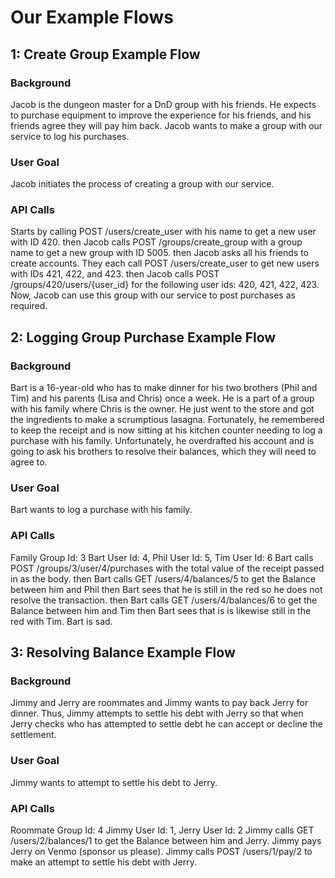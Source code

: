 # Our Example Flows
## 1: Create Group Example Flow
### Background
Jacob is the dungeon master for a DnD group with his friends. He expects to purchase equipment to improve the experience for his friends, and his friends agree they will pay him back. Jacob wants to make a group with our service to log his purchases.

### User Goal
Jacob initiates the process of creating a group with our service.

### API Calls
Starts by calling POST /users/create_user with his name to get a new user with ID 420.
then Jacob calls POST /groups/create_group with a group name to get a new group with ID 5005.
then Jacob asks all his friends to create accounts. They each call POST /users/create_user to get new users with IDs 421, 422, and 423.
then Jacob calls POST /groups/420/users/{user_id} for the following user ids: 420, 421, 422, 423.
Now, Jacob can use this group with our service to post purchases as required.

## 2: Logging Group Purchase Example Flow
### Background
Bart is a 16-year-old who has to make dinner for his two brothers (Phil and Tim) and his parents (Lisa and Chris) once a week. He is a part of a group with his family where Chris is the owner. He just went to the store and got the ingredients to make a scrumptious lasagna. Fortunately, he remembered to keep the receipt and is now sitting at his kitchen counter needing to log a purchase with his family. Unfortunately, he overdrafted his account and is going to ask his brothers to resolve their balances, which they will need to agree to.

### User Goal
Bart wants to log a purchase with his family. 

### API Calls
Family Group Id: 3
Bart User Id: 4, Phil User Id: 5, Tim User Id: 6
Bart calls POST /groups/3/user/4/purchases with the total value of the receipt passed in as the body.
then Bart calls GET /users/4/balances/5 to get the Balance between him and Phil
then Bart sees that he is still in the red so he does not resolve the transaction.
then Bart calls GET /users/4/balances/6 to get the Balance between him and Tim
then Bart sees that is is likewise still in the red with Tim.
Bart is sad.

## 3: Resolving Balance Example Flow
### Background
Jimmy and Jerry are roommates and Jimmy wants to pay back Jerry for dinner. Thus, Jimmy attempts to settle his debt with Jerry so that when Jerry checks who has attempted to settle debt he can accept or decline the settlement. 
### User Goal
Jimmy wants to attempt to settle his debt to Jerry. 

### API Calls
Roommate Group Id: 4
Jimmy User Id: 1, Jerry User Id: 2
Jimmy calls GET /users/2/balances/1 to get the Balance between him and Jerry.
Jimmy pays Jerry on Venmo (sponsor us please).
Jimmy calls POST /users/1/pay/2 to make an attempt to settle his debt with Jerry.
